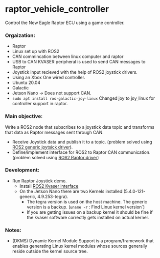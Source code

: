 # raptor_vehicle_controller
Control the New Eagle Raptor ECU using a game controller.

### Orgaization:
* Raptor
* Linux set up with ROS2
* CAN commincation between linux computer and raptor
* USB to CAN KVASER peripheral is used to send CAN messages to Raptor
* Joystick input recieved with the help of ROS2 joystick drivers.
* Using an Xbox One wired controller.
* Ubuntu 20.04
* Galactic
* Jetson Nano -> Does not support CAN.
* `sudo apt install ros-galactic-joy-linux` Changed joy to joy_linux for controller support in raptor.

### Main objective:
Write a ROS2 node that subscribes to a joystick data topic and transforms that data as Raptor messages sent through CAN.

* Receive Joystick data and publish it to a topic. (problem solved using [ROS2 generic joytsick driver](https://github.com/ros-drivers/joystick_drivers/tree/ros2)).
* Define/implement interface for ROS2 to Raptor CAN communication. (problem solved using [ROS2 Raptor driver](https://github.com/NewEagleRaptor/raptor-dbw-ros))

### Development:
* Run Raptor Joystick demo.
  * Install [ROS2 Kvaser interface](https://github.com/astuff/kvaser_interface/tree/ros2_master)
   * On the Jetson Nano there are two Kernels installed (5.4.0-121-generic, 4.9.253-tegra).
     * The tegra version is used on the host machine. The generic version is a backup. (`uname -r` : Find Linux kernel version`)
     * If you are getting issues on a backup kernel it should be fine if the kvaser software correctly gets installed on actual kernel.
    
### Notes:
* (DKMS) Dynamic Kernel Module Support is a program/framework that enables generating Linux kernel modules whose sources generally reside outside the kernel source tree.
